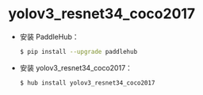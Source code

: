 # yolov3_resnet34_coco2017
* 安装 PaddleHub：

    ```bash
    $ pip install --upgrade paddlehub
    ```

* 安装 yolov3_resnet34_coco2017：

    ```bash
    $ hub install yolov3_resnet34_coco2017
    ```

